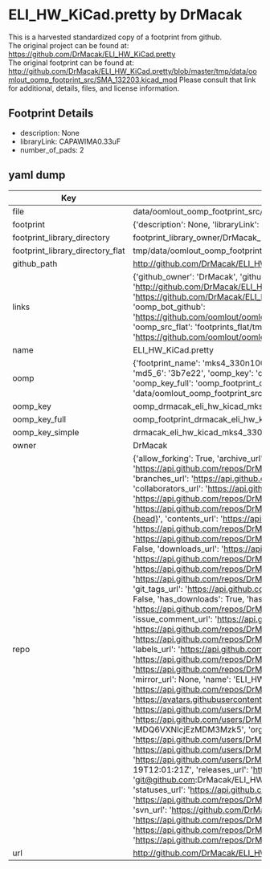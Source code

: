 # ELI_HW_KiCad.pretty by DrMacak  
This is a harvested standardized copy of a footprint from github.  
The original project can be found at:  
https://github.com/DrMacak/ELI_HW_KiCad.pretty  
The original footprint can be found at:
http://github.com/DrMacak/ELI_HW_KiCad.pretty/blob/master/tmp/data/oomlout_oomp_footprint_src/SMA_132203.kicad_mod
Please consult that link for additional, details, files, and license information.  
## Footprint Details
* description: None  
* libraryLink: CAPAWIMA0.33uF  
* number_of_pads: 2  
## yaml dump  
| Key | Value |  
| --- | --- |  
| file | data/oomlout_oomp_footprint_src/ELI_HW_KiCad.pretty/MKS4_330N100V.kicad_mod |  
| footprint | {'description': None, 'libraryLink': 'CAPAWIMA0.33uF', 'number_of_pads': 2} |  
| footprint_library_directory | footprint_library_owner/DrMacak_ELI_HW_KiCad.pretty |  
| footprint_library_directory_flat | tmp/data/oomlout_oomp_footprint_src/footprints_flat/drmacak_eli_hw_kicad_mks4_330n100v/working |  
| github_path | http://github.com/DrMacak/ELI_HW_KiCad.pretty/blob/master/tmp/data/oomlout_oomp_footprint_src/MKS4_330N100V.kicad_mod |  
| links | {'github_owner': 'DrMacak', 'github_repo_name': 'ELI_HW_KiCad.pretty', 'github_src': 'http://github.com/DrMacak/ELI_HW_KiCad.pretty/blob/master/tmp/data/oomlout_oomp_footprint_src/SMA_132203.kicad_mod', 'github_src_repo': 'https://github.com/DrMacak/ELI_HW_KiCad.pretty', 'oomp_bot': 'tmp/data/oomlout_oomp_footprint_src/footprints/drmacak_eli_hw_kicad_mks4_330n100v/working', 'oomp_bot_github': 'https://github.com/oomlout/oomlout_oomp_footprint_bot/tree/main/tmp/data/oomlout_oomp_footprint_src/footprints/drmacak_eli_hw_kicad_mks4_330n100v/working', 'oomp_src_flat': 'footprints_flat/tmp/data/oomlout_oomp_footprint_src/footprints_flat/drmacak_eli_hw_kicad_mks4_330n100v/working', 'oomp_src_flat_github': 'https://github.com/oomlout/oomlout_oomp_footprint_src/tree/main/tmp/data/oomlout_oomp_footprint_src/footprints_flat/drmacak_eli_hw_kicad_mks4_330n100v/working'} |  
| name | ELI_HW_KiCad.pretty |  
| oomp | {'footprint_name': 'mks4_330n100v', 'library_name': 'eli_hw_kicad', 'md5': '3b7e22f925d3222dd304e59d7b425795', 'md5_10': '3b7e22f925', 'md5_5': '3b7e2', 'md5_6': '3b7e22', 'oomp_key': 'oomp_drmacak_eli_hw_kicad_mks4_330n100v', 'oomp_key_extra': 'oomp_footprint_drmacak_eli_hw_kicad_mks4_330n100v', 'oomp_key_full': 'oomp_footprint_drmacak_eli_hw_kicad_mks4_330n100v_3b7e22', 'oomp_key_simple': 'drmacak_eli_hw_kicad_mks4_330n100v', 'original_filename': 'data/oomlout_oomp_footprint_src/ELI_HW_KiCad.pretty/MKS4_330N100V.kicad_mod', 'owner_name': 'drmacak'} |  
| oomp_key | oomp_drmacak_eli_hw_kicad_mks4_330n100v |  
| oomp_key_full | oomp_footprint_drmacak_eli_hw_kicad_mks4_330n100v |  
| oomp_key_simple | drmacak_eli_hw_kicad_mks4_330n100v |  
| owner | DrMacak |  
| repo | {'allow_forking': True, 'archive_url': 'https://api.github.com/repos/DrMacak/ELI_HW_KiCad.pretty/{archive_format}{/ref}', 'archived': False, 'assignees_url': 'https://api.github.com/repos/DrMacak/ELI_HW_KiCad.pretty/assignees{/user}', 'blobs_url': 'https://api.github.com/repos/DrMacak/ELI_HW_KiCad.pretty/git/blobs{/sha}', 'branches_url': 'https://api.github.com/repos/DrMacak/ELI_HW_KiCad.pretty/branches{/branch}', 'clone_url': 'https://github.com/DrMacak/ELI_HW_KiCad.pretty.git', 'collaborators_url': 'https://api.github.com/repos/DrMacak/ELI_HW_KiCad.pretty/collaborators{/collaborator}', 'comments_url': 'https://api.github.com/repos/DrMacak/ELI_HW_KiCad.pretty/comments{/number}', 'commits_url': 'https://api.github.com/repos/DrMacak/ELI_HW_KiCad.pretty/commits{/sha}', 'compare_url': 'https://api.github.com/repos/DrMacak/ELI_HW_KiCad.pretty/compare/{base}...{head}', 'contents_url': 'https://api.github.com/repos/DrMacak/ELI_HW_KiCad.pretty/contents/{+path}', 'contributors_url': 'https://api.github.com/repos/DrMacak/ELI_HW_KiCad.pretty/contributors', 'created_at': '2016-01-15T10:40:32Z', 'default_branch': 'master', 'deployments_url': 'https://api.github.com/repos/DrMacak/ELI_HW_KiCad.pretty/deployments', 'description': 'KiCad footprints repository for Eli-beamlines HW designing group', 'disabled': False, 'downloads_url': 'https://api.github.com/repos/DrMacak/ELI_HW_KiCad.pretty/downloads', 'events_url': 'https://api.github.com/repos/DrMacak/ELI_HW_KiCad.pretty/events', 'fork': False, 'forks': 0, 'forks_count': 0, 'forks_url': 'https://api.github.com/repos/DrMacak/ELI_HW_KiCad.pretty/forks', 'full_name': 'DrMacak/ELI_HW_KiCad.pretty', 'git_commits_url': 'https://api.github.com/repos/DrMacak/ELI_HW_KiCad.pretty/git/commits{/sha}', 'git_refs_url': 'https://api.github.com/repos/DrMacak/ELI_HW_KiCad.pretty/git/refs{/sha}', 'git_tags_url': 'https://api.github.com/repos/DrMacak/ELI_HW_KiCad.pretty/git/tags{/sha}', 'git_url': 'git://github.com/DrMacak/ELI_HW_KiCad.pretty.git', 'has_discussions': False, 'has_downloads': True, 'has_issues': True, 'has_pages': False, 'has_projects': True, 'has_wiki': True, 'homepage': None, 'hooks_url': 'https://api.github.com/repos/DrMacak/ELI_HW_KiCad.pretty/hooks', 'html_url': 'https://github.com/DrMacak/ELI_HW_KiCad.pretty', 'id': 49713078, 'is_template': False, 'issue_comment_url': 'https://api.github.com/repos/DrMacak/ELI_HW_KiCad.pretty/issues/comments{/number}', 'issue_events_url': 'https://api.github.com/repos/DrMacak/ELI_HW_KiCad.pretty/issues/events{/number}', 'issues_url': 'https://api.github.com/repos/DrMacak/ELI_HW_KiCad.pretty/issues{/number}', 'keys_url': 'https://api.github.com/repos/DrMacak/ELI_HW_KiCad.pretty/keys{/key_id}', 'labels_url': 'https://api.github.com/repos/DrMacak/ELI_HW_KiCad.pretty/labels{/name}', 'language': None, 'languages_url': 'https://api.github.com/repos/DrMacak/ELI_HW_KiCad.pretty/languages', 'license': None, 'merges_url': 'https://api.github.com/repos/DrMacak/ELI_HW_KiCad.pretty/merges', 'milestones_url': 'https://api.github.com/repos/DrMacak/ELI_HW_KiCad.pretty/milestones{/number}', 'mirror_url': None, 'name': 'ELI_HW_KiCad.pretty', 'network_count': 0, 'node_id': 'MDEwOlJlcG9zaXRvcnk0OTcxMzA3OA==', 'notifications_url': 'https://api.github.com/repos/DrMacak/ELI_HW_KiCad.pretty/notifications{?since,all,participating}', 'open_issues': 0, 'open_issues_count': 0, 'owner': {'avatar_url': 'https://avatars.githubusercontent.com/u/13037399?v=4', 'events_url': 'https://api.github.com/users/DrMacak/events{/privacy}', 'followers_url': 'https://api.github.com/users/DrMacak/followers', 'following_url': 'https://api.github.com/users/DrMacak/following{/other_user}', 'gists_url': 'https://api.github.com/users/DrMacak/gists{/gist_id}', 'gravatar_id': '', 'html_url': 'https://github.com/DrMacak', 'id': 13037399, 'login': 'DrMacak', 'node_id': 'MDQ6VXNlcjEzMDM3Mzk5', 'organizations_url': 'https://api.github.com/users/DrMacak/orgs', 'received_events_url': 'https://api.github.com/users/DrMacak/received_events', 'repos_url': 'https://api.github.com/users/DrMacak/repos', 'site_admin': False, 'starred_url': 'https://api.github.com/users/DrMacak/starred{/owner}{/repo}', 'subscriptions_url': 'https://api.github.com/users/DrMacak/subscriptions', 'type': 'User', 'url': 'https://api.github.com/users/DrMacak'}, 'private': False, 'pulls_url': 'https://api.github.com/repos/DrMacak/ELI_HW_KiCad.pretty/pulls{/number}', 'pushed_at': '2016-01-19T12:01:21Z', 'releases_url': 'https://api.github.com/repos/DrMacak/ELI_HW_KiCad.pretty/releases{/id}', 'size': 3, 'ssh_url': 'git@github.com:DrMacak/ELI_HW_KiCad.pretty.git', 'stargazers_count': 0, 'stargazers_url': 'https://api.github.com/repos/DrMacak/ELI_HW_KiCad.pretty/stargazers', 'statuses_url': 'https://api.github.com/repos/DrMacak/ELI_HW_KiCad.pretty/statuses/{sha}', 'subscribers_count': 1, 'subscribers_url': 'https://api.github.com/repos/DrMacak/ELI_HW_KiCad.pretty/subscribers', 'subscription_url': 'https://api.github.com/repos/DrMacak/ELI_HW_KiCad.pretty/subscription', 'svn_url': 'https://github.com/DrMacak/ELI_HW_KiCad.pretty', 'tags_url': 'https://api.github.com/repos/DrMacak/ELI_HW_KiCad.pretty/tags', 'teams_url': 'https://api.github.com/repos/DrMacak/ELI_HW_KiCad.pretty/teams', 'temp_clone_token': None, 'topics': [], 'trees_url': 'https://api.github.com/repos/DrMacak/ELI_HW_KiCad.pretty/git/trees{/sha}', 'updated_at': '2016-01-15T10:40:32Z', 'url': 'https://api.github.com/repos/DrMacak/ELI_HW_KiCad.pretty', 'visibility': 'public', 'watchers': 0, 'watchers_count': 0, 'web_commit_signoff_required': False} |  
| url | http://github.com/DrMacak/ELI_HW_KiCad.pretty |  

